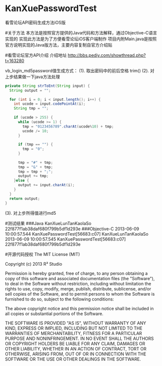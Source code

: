 KanXuePasswordTest
==================

看雪论坛API密码生成方法iOS版

#关于方法
本方法是按照官方提供的Java代码和方法解释，通过Objective-C语言实现的
实现此方法是为了方便看雪论坛iOS客户端制作
项目内附Main.java是按照官方说明实现的Java版方法，主要内容复制自官方介绍贴


#看雪论坛官方API介绍
介绍地址
http://bbs.pediy.com/showthread.php?t=163280

vb_login_md5password值生成方式：
(1). 取出密码中的前后空格 trim()
(2). 对上步结果做一下java方法处理
```java
private String strToEnt(String input) {
  String output = "";
  
  for (int i = 0; i < input.length(); i++) {
    int ucode = input.codePointAt(i);
    String tmp = "";
    
    if (ucode > 255) {
      while (ucode >= 1) {
        tmp = "0123456789".charAt(ucode%10) + tmp;
        ucode /= 10;
      }
      
      if (tmp == "") {
        tmp = "0";
      }
      
      tmp = "#" + tmp;
      tmp = "&" + tmp;
      tmp = tmp + ";";
      output += tmp;
    }else {
      output += input.charAt(i);
    }
  }
  return output;
}
```
(3). 对上步所得值进行md5

#测试结果
###Java
KanXueLunTanKaolaSo
22f877f1ab38daf680f799b5df1d293e
###Objective-C
2013-06-09 10:00:57.544 KanXuePasswordTest[56683:c07] KanXueLunTanKaolaSo
2013-06-09 10:00:57.545 KanXuePasswordTest[56683:c07] 22f877f1ab38daf680f799b5df1d293e

#开源代码授权
The MIT License (MIT)

Copyright (c) 2013 R³ Studio

Permission is hereby granted, free of charge, to any person obtaining a copy
of this software and associated documentation files (the "Software"), to deal
in the Software without restriction, including without limitation the rights
to use, copy, modify, merge, publish, distribute, sublicense, and/or sell
copies of the Software, and to permit persons to whom the Software is
furnished to do so, subject to the following conditions:

The above copyright notice and this permission notice shall be included in
all copies or substantial portions of the Software.

THE SOFTWARE IS PROVIDED "AS IS", WITHOUT WARRANTY OF ANY KIND, EXPRESS OR
IMPLIED, INCLUDING BUT NOT LIMITED TO THE WARRANTIES OF MERCHANTABILITY,
FITNESS FOR A PARTICULAR PURPOSE AND NONINFRINGEMENT. IN NO EVENT SHALL THE
AUTHORS OR COPYRIGHT HOLDERS BE LIABLE FOR ANY CLAIM, DAMAGES OR OTHER
LIABILITY, WHETHER IN AN ACTION OF CONTRACT, TORT OR OTHERWISE, ARISING FROM,
OUT OF OR IN CONNECTION WITH THE SOFTWARE OR THE USE OR OTHER DEALINGS IN
THE SOFTWARE.
